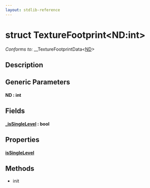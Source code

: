 ```yaml
---
layout: stdlib-reference
---
```


# struct TextureFootprint\<ND:int\>

*Conforms to:* \_\_TextureFootprintData\<[ND](index.html#decl-ND)\>

## Description



## Generic Parameters

####  <a id="decl-ND"></a>ND  : int

## Fields

####  <a id="decl-_isSingleLevel"></a>[\_isSingleLevel](0issinglelevel-039.html) : bool

## Properties

####  <a id="decl-isSingleLevel"></a>[isSingleLevel](issinglelevel-28.html)

## Methods

* init


<!-- RTD-TOC-START
```{toctree}
:titlesonly:
:hidden:

_isSingleLevel <0issinglelevel-039>
isSingleLevel <issinglelevel-28>
```
RTD-TOC-END -->
